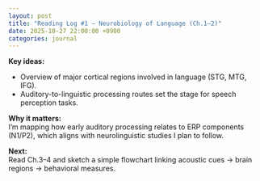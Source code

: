 ```yaml
---
layout: post
title: "Reading Log #1 – Neurobiology of Language (Ch.1–2)"
date: 2025-10-27 22:00:00 +0900
categories: journal
---
```


**Key ideas:**  
- Overview of major cortical regions involved in language (STG, MTG, IFG).  
- Auditory-to-linguistic processing routes set the stage for speech perception tasks.

**Why it matters:**  
I’m mapping how early auditory processing relates to ERP components (N1/P2), which aligns with neurolinguistic studies I plan to follow.

**Next:**  
Read Ch.3–4 and sketch a simple flowchart linking acoustic cues → brain regions → behavioral measures.
